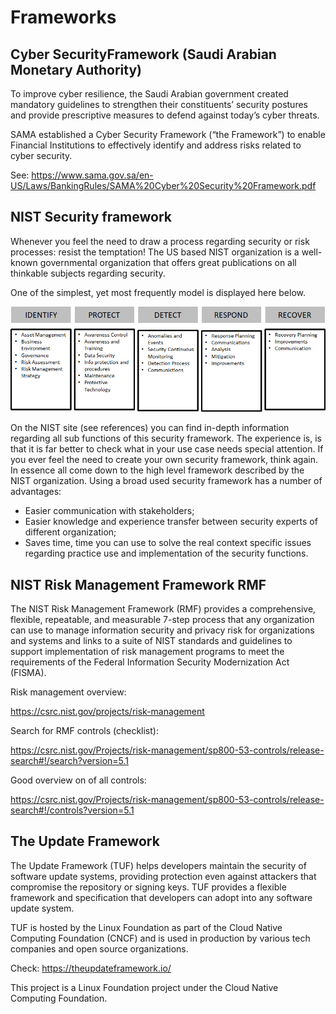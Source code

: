 # Frameworks

## Cyber SecurityFramework (Saudi Arabian Monetary Authority)

To improve cyber resilience, the Saudi Arabian government created mandatory guidelines to strengthen their constituents’ security postures and provide prescriptive measures to defend against today’s cyber threats.

SAMA  established a Cyber Security Framework (“the Framework”) to enable Financial  Institutions to effectively identify and address risks related to cyber security.

See: https://www.sama.gov.sa/en-US/Laws/BankingRules/SAMA%20Cyber%20Security%20Framework.pdf 

## NIST Security framework

Whenever you feel the need to draw a process regarding security or risk
processes: resist the temptation! The US based NIST organization is a
well-known governmental organization that offers great publications on
all thinkable subjects regarding security.

One of the simplest, yet most frequently model is displayed here below.

![image](images/nist.png)

On the NIST site (see references) you can find in-depth information
regarding all sub functions of this security framework. The experience
is, is that it is far better to check what in your use case needs
special attention. If you ever feel the need to create your own security
framework, think again. In essence all come down to the high level
framework described by the NIST organization. Using a broad used
security framework has a number of advantages:

-   Easier communication with stakeholders;
-   Easier knowledge and experience transfer between security experts of
    different organization;
-   Saves time, time you can use to solve the real context specific
    issues regarding practice use and implementation of the security
    functions.


## NIST Risk Management Framework RMF

The NIST Risk Management Framework (RMF) provides a comprehensive, flexible, repeatable, and measurable 7-step process that any organization can use to manage information security and privacy risk for organizations and systems and links to a suite of NIST standards and guidelines to support implementation of risk management programs to meet the requirements of the Federal Information Security Modernization Act (FISMA).  


Risk management overview:

https://csrc.nist.gov/projects/risk-management 

Search for RMF controls (checklist):

https://csrc.nist.gov/Projects/risk-management/sp800-53-controls/release-search#!/search?version=5.1 


Good overview on of all controls:

https://csrc.nist.gov/Projects/risk-management/sp800-53-controls/release-search#!/controls?version=5.1 

## The Update Framework

The Update Framework (TUF) helps developers maintain the security of software update systems, providing protection even against attackers that compromise the repository or signing keys. TUF provides a flexible framework and specification that developers can adopt into any software update system.

TUF is hosted by the Linux Foundation as part of the Cloud Native Computing Foundation (CNCF) and is used in production by various tech companies and open source organizations. 

Check: https://theupdateframework.io/ 

This project is a Linux Foundation project under the Cloud Native Computing Foundation.